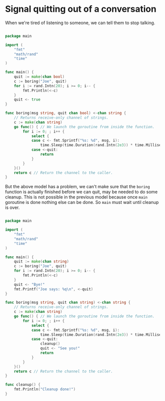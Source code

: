 # Signal quitting out of a conversation

When we're tired of listening to someone, we can tell them to stop talking.

```go

package main

import (
    "fmt"
    "math/rand"
    "time"
)

func main() {
    quit := make(chan bool)
    c := boring("Joe", quit)
    for i := rand.Intn(20); i >= 0; i-- {
        fmt.Println(<-c)
    }
    quit <- true
}

func boring(msg string, quit chan bool) <-chan string { 
    // Returns receive-only channel of strings.
    c := make(chan string)
    go func() { // We launch the goroutine from inside the function.
        for i := 0; ; i++ {
            select {
            case c <- fmt.Sprintf("%s: %d", msg, i):
                time.Sleep(time.Duration(rand.Intn(2e3)) * time.Millisecond)
            case <-quit:
                return
            }
        }
    }()
    return c // Return the channel to the caller.
}

```

But the above model has a problem, we can't make sure that the `boring`
function is actually finished before we can quit, may be needed to do
some cleanup. This is not possible in the previous model because once
`main` goroutine is done nothing else can be done. So `main` must wait
until cleanup is over.

```go

package main

import (
    "fmt"
    "math/rand"
    "time"
)

func main() {
    quit := make(chan string)
    c := boring("Joe", quit)
    for i := rand.Intn(20); i >= 0; i-- {
        fmt.Println(<-c)
    }
    quit <- "Bye!"
    fmt.Printf("Joe says: %q\n", <-quit)
}

func boring(msg string, quit chan string) <-chan string { 
    // Returns receive-only channel of strings.
    c := make(chan string)
    go func() { // We launch the goroutine from inside the function.
        for i := 0; ; i++ {
            select {
            case c <- fmt.Sprintf("%s: %d", msg, i):
                time.Sleep(time.Duration(rand.Intn(2e3)) * time.Millisecond)
            case <-quit:
                cleanup()
                quit <- "See you!"
                return
            }
        }
    }()
    return c // Return the channel to the caller.
}

func cleanup() {
    fmt.Println("Cleanup done!")
}

```
